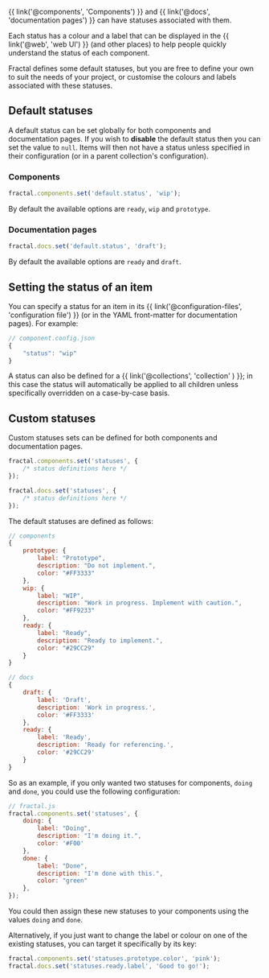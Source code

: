 
{{ link('@components', 'Components') }} and {{ link('@docs', 'documentation pages') }} can have statuses associated with them.

Each status has a colour and a label that can be displayed in the {{ link('@web', 'web UI') }} (and other places) to help people quickly understand the status of each component.

Fractal defines some default statuses, but you are free to define your own to suit the needs of your project, or customise the colours and labels associated with these statuses.

## Default statuses

A default status can be set globally for both components and documentation pages. If you wish to **disable** the default status then you can set the value to `null`. Items will then not have a status unless specified in their configuration (or in a parent collection's configuration).

### Components

```js
fractal.components.set('default.status', 'wip');
```

By default the available options are `ready`, `wip` and `prototype`.


### Documentation pages

```js
fractal.docs.set('default.status', 'draft');
```

By default the available options are `ready` and `draft`.

## Setting the status of an item

You can specify a status for an item in its {{ link('@configuration-files', 'configuration file') }} (or in the YAML front-matter for documentation pages). For example:

```js
// component.config.json
{
	"status": "wip"
}
```

A status can also be defined for a {{ link('@collections', 'collection' ) }}; in this case the status will automatically be applied to all children unless specifically overridden on a case-by-case basis.


## Custom statuses

Custom statuses sets can be defined for both components and documentation pages.

```js
fractal.components.set('statuses', {
	/* status definitions here */
});

fractal.docs.set('statuses', {
	/* status definitions here */
});
```

The default statuses are defined as follows:

```js
// components
{
    prototype: {
        label: "Prototype",
        description: "Do not implement.",
        color: "#FF3333"
    },
    wip: {
        label: "WIP",
        description: "Work in progress. Implement with caution.",
        color: "#FF9233"
    },
    ready: {
        label: "Ready",
        description: "Ready to implement.",
        color: "#29CC29"
    }
}

// docs
{
    draft: {
        label: 'Draft',
        description: 'Work in progress.',
        color: '#FF3333'
    },
    ready: {
        label: 'Ready',
        description: 'Ready for referencing.',
        color: '#29CC29'
    }
}
```

So as an example, if you only wanted two statuses for components, `doing` and `done`, you could use the following configuration:

```js
// fractal.js
fractal.components.set('statuses', {
    doing: {
        label: "Doing",
        description: "I'm doing it.",
        color: '#F00'
    },
    done: {
        label: "Done",
        description: "I'm done with this.",
        color: "green"
    },
});
```
You could then assign these new statuses to your components using the values `doing` and `done`.

Alternatively, if you just want to change the label or colour on one of the existing statuses, you can target it specifically by its key:

```js
fractal.components.set('statuses.prototype.color', 'pink');
fractal.docs.set('statuses.ready.label', 'Good to go!');
```
